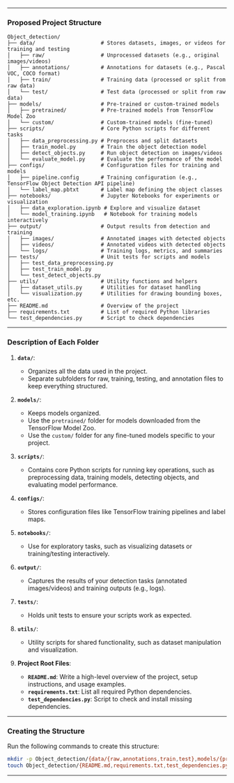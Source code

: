 
---

### **Proposed Project Structure**

```plaintext
Object_detection/
├── data/                     # Stores datasets, images, or videos for training and testing
│   ├── raw/                  # Unprocessed datasets (e.g., original images/videos)
│   ├── annotations/          # Annotations for datasets (e.g., Pascal VOC, COCO format)
│   ├── train/                # Training data (processed or split from raw data)
│   └── test/                 # Test data (processed or split from raw data)
├── models/                   # Pre-trained or custom-trained models
│   ├── pretrained/           # Pre-trained models from TensorFlow Model Zoo
│   └── custom/               # Custom-trained models (fine-tuned)
├── scripts/                  # Core Python scripts for different tasks
│   ├── data_preprocessing.py # Preprocess and split datasets
│   ├── train_model.py        # Train the object detection model
│   ├── detect_objects.py     # Run object detection on images/videos
│   └── evaluate_model.py     # Evaluate the performance of the model
├── configs/                  # Configuration files for training and models
│   ├── pipeline.config       # Training configuration (e.g., TensorFlow Object Detection API pipeline)
│   └── label_map.pbtxt       # Label map defining the object classes
├── notebooks/                # Jupyter Notebooks for experiments or visualization
│   ├── data_exploration.ipynb # Explore and visualize dataset
│   └── model_training.ipynb   # Notebook for training models interactively
├── output/                   # Output results from detection and training
│   ├── images/               # Annotated images with detected objects
│   ├── videos/               # Annotated videos with detected objects
│   └── logs/                 # Training logs, metrics, and summaries
├── tests/                    # Unit tests for scripts and models
│   ├── test_data_preprocessing.py
│   ├── test_train_model.py
│   └── test_detect_objects.py
├── utils/                    # Utility functions and helpers
│   ├── dataset_utils.py      # Utilities for dataset handling
│   └── visualization.py      # Utilities for drawing bounding boxes, etc.
├── README.md                 # Overview of the project
├── requirements.txt          # List of required Python libraries
└── test_dependencies.py      # Script to check dependencies
```

---

### **Description of Each Folder**

1. **`data/`**:  
   - Organizes all the data used in the project.  
   - Separate subfolders for raw, training, testing, and annotation files to keep everything structured.

2. **`models/`**:  
   - Keeps models organized.
   - Use the `pretrained/` folder for models downloaded from the TensorFlow Model Zoo.
   - Use the `custom/` folder for any fine-tuned models specific to your project.

3. **`scripts/`**:  
   - Contains core Python scripts for running key operations, such as preprocessing data, training models, detecting objects, and evaluating model performance.

4. **`configs/`**:  
   - Stores configuration files like TensorFlow training pipelines and label maps.

5. **`notebooks/`**:  
   - Use for exploratory tasks, such as visualizing datasets or training/testing interactively.

6. **`output/`**:  
   - Captures the results of your detection tasks (annotated images/videos) and training outputs (e.g., logs).

7. **`tests/`**:  
   - Holds unit tests to ensure your scripts work as expected.

8. **`utils/`**:  
   - Utility scripts for shared functionality, such as dataset manipulation and visualization.

9. **Project Root Files**:
   - **`README.md`**: Write a high-level overview of the project, setup instructions, and usage examples.
   - **`requirements.txt`**: List all required Python dependencies.
   - **`test_dependencies.py`**: Script to check and install missing dependencies.

---

### Creating the Structure

Run the following commands to create this structure:

```bash
mkdir -p Object_detection/{data/{raw,annotations,train,test},models/{pretrained,custom},scripts,configs,notebooks,output/{images,videos,logs},tests,utils}
touch Object_detection/{README.md,requirements.txt,test_dependencies.py}
```

---
